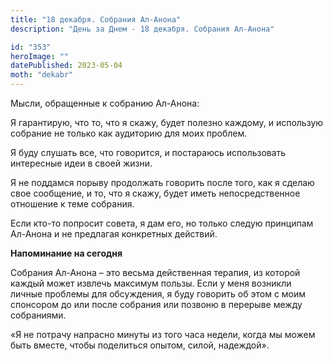 ```yaml
---
title: "18 декабря. Собрания Ал-Анона"
description: "День за Днем - 18 декабря. Собрания Ал-Анона"

id: "353"
heroImage: ""
datePublished: 2023-05-04
moth: "dekabr"
---
```


Мысли, обращенные к собранию Ал-Анона:

Я гарантирую, что то, что я скажу, будет полезно каждому, и использую собрание
не только как аудиторию для моих проблем.

Я буду слушать все, что говорится, и постараюсь использовать интересные идеи в
своей жизни.

Я не поддамся порыву продолжать говорить после того, как я сделаю свое
сообщение, и то, что я скажу, будет иметь непосредственное отношение к теме
собрания.

Если кто-то попросит совета, я дам его, но только следую принципам Ал-Анона и
не предлагая конкретных действий.

**Напоминание на сегодня**

Собрания Ал-Анона – это весьма действенная терапия, из которой каждый может
извлечь максимум пользы. Если у меня возникли личные проблемы для обсуждения,
я буду говорить об этом с моим спонсором до или после собрания или позвоню в
перерыве между собраниями.

«Я не потрачу напрасно минуты из того часа недели, когда мы можем быть вместе,
чтобы поделиться опытом, силой, надеждой».
